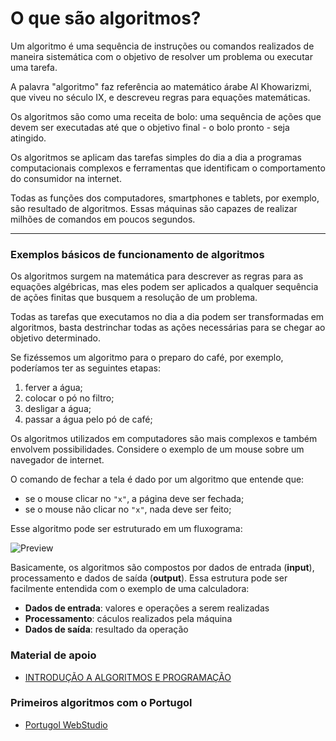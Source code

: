 # O que são algoritmos?

Um algoritmo é uma sequência de instruções ou comandos realizados de maneira sistemática com o objetivo de resolver um problema ou executar uma tarefa.

A palavra "algoritmo" faz referência ao matemático árabe Al Khowarizmi, que viveu no século IX, e descreveu regras para equações matemáticas.

Os algoritmos são como uma receita de bolo: uma sequência de ações que devem ser executadas até que o objetivo final - o bolo pronto - seja atingido.

Os algoritmos se aplicam das tarefas simples do dia a dia a programas computacionais complexos e ferramentas que identificam o comportamento do consumidor na internet.

Todas as funções dos computadores, smartphones e tablets, por exemplo, são resultado de algoritmos. Essas máquinas são capazes de realizar milhões de comandos em poucos segundos.
<hr>

### Exemplos básicos de funcionamento de algoritmos

Os algoritmos surgem na matemática para descrever as regras para as equações algébricas, mas eles podem ser aplicados a qualquer sequência de ações finitas que busquem a resolução de um problema.

Todas as tarefas que executamos no dia a dia podem ser transformadas em algoritmos, basta destrinchar todas as ações necessárias para se chegar ao objetivo determinado.

Se fizéssemos um algoritmo para o preparo do café, por exemplo, poderíamos ter as seguintes etapas:

1. ferver a água;
2. colocar o pó no filtro;
3. desligar a água;
4. passar a água pelo pó de café;

Os algoritmos utilizados em computadores são mais complexos e também envolvem possibilidades. Considere o exemplo de um mouse sobre um navegador de internet.

O comando de fechar a tela é dado por um algoritmo que entende que:
- se o mouse clicar no `"x"`, a página deve ser fechada;
- se o mouse não clicar no `"x"`, nada deve ser feito;

Esse algoritmo pode ser estruturado em um fluxograma:

![Preview](https://www.significados.com.br/foto/algoritmo-fluxograma.jpg)

Basicamente, os algoritmos são compostos por dados de entrada (**input**), processamento e dados de saída (**output**). Essa estrutura pode ser facilmente entendida com o exemplo de uma calculadora:

- **Dados de entrada**: valores e operações a serem realizadas
- **Processamento**: cáculos realizados pela máquina
- **Dados de saída**: resultado da operação


### Material de apoio

- [INTRODUÇÃO A ALGORITMOS E
PROGRAMAÇÃO](https://www.ferrari.pro.br/home/documents/FFerrari-CCechinel-Introducao-a-algoritmos.pdf)

### Primeiros algoritmos com o Portugol

- [Portugol WebStudio](https://portugol-webstudio.cubos.io/ide)